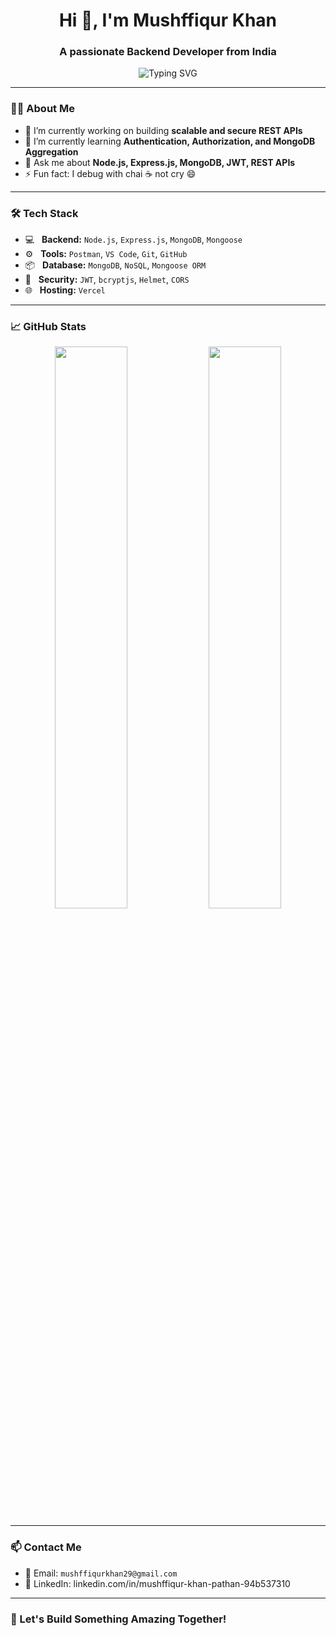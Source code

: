 <h1 align="center">Hi 👋, I'm Mushffiqur Khan</h1>
<h3 align="center">A passionate Backend Developer from India</h3>

<p align="center">
  <img src="https://readme-typing-svg.demolab.com?font=Fira+Code&weight=500&size=22&pause=1000&color=00FFAB&center=true&vCenter=true&width=500&lines=Hi+there!+I'm+a+Backend+Developer;Node.js+%7C+Express+%7C+MongoDB+Specialist;I+build+secure+%26+scalable+RESTful+APIs;Clean+Code+%7C+%7C+Auth+%26+Security" alt="Typing SVG" />
</p>


---

### 👨‍💻 About Me
- 🔭 I’m currently working on building **scalable and secure REST APIs**
- 🌱 I’m currently learning **Authentication, Authorization, and MongoDB Aggregation**
- 💬 Ask me about **Node.js, Express.js, MongoDB, JWT, REST APIs**
- ⚡ Fun fact: I debug with chai ☕ not cry 😄

---

### 🛠 Tech Stack
- 💻 &nbsp; **Backend:** `Node.js`, `Express.js`, `MongoDB`, `Mongoose`
- ⚙️ &nbsp; **Tools:** `Postman`, `VS Code`, `Git`, `GitHub`
- 📦 &nbsp; **Database:** `MongoDB`, `NoSQL`, `Mongoose ORM`
- 🔐 &nbsp; **Security:** `JWT`, `bcryptjs`, `Helmet`, `CORS`
- 🌐 &nbsp; **Hosting:** `Vercel`

---

### 📈 GitHub Stats
<p align="center">
  <img src="https://github-readme-stats.vercel.app/api?username=mushffiqurkhan&show_icons=true&theme=radical" width="48%" />
  <img src="https://github-readme-streak-stats.herokuapp.com/?user=mushffiqurkhan&theme=radical" width="48%" />
</p>

---

### 📫 Contact Me
- 📧 Email: `mushffiqurkhan29@gmail.com`
- 💼 LinkedIn: linkedin.com/in/mushffiqur-khan-pathan-94b537310


---

### 🚀 Let's Build Something Amazing Together!
